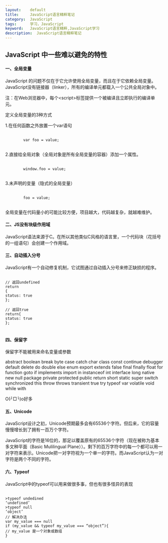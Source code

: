 ```yaml
---
layout:    default
title:     JavaScript语言精粹笔记
category:  JavaScript
tags:      学习，JavaScript
keyword:   JavaScript语言精粹,JavaScript学习
description:  JavaScript语言精粹笔记
---
```


<div class="post-con">
<h2>JavaScript 中一些难以避免的特性</h2>

<h4>一、全局变量</h4>
<p>JavaScript 的问题不仅在于它允许使用全局变量，而且在于它依赖全局变量。JavaScript没有链接器（linker），所有的编译单元都载入一个公共全局对象中。</p>
<p>注：在Web浏览器中，每个&lt;script&gt;标签提供一个被编译且立即执行的编译单元。</p>

<p>定义全局变量的3种方式</p>
<p>1.在任何函数之外放置一个var语句</p>
<pre>
	<code class="javascript">
   		var foo = value;
    </code>
</pre>
<p>2.直接给全局对象（全局对象是所有全局变量的容器）添加一个属性。</p>
<pre>
	<code class="javascript">
   		window.foo = value;
   	</code>
</pre>
<p>3.未声明的变量（隐式的全局变量）</p>
<pre>
	<code class="javascript">
  		foo = value;
	</code>
</pre>

<p>全局变量在代码量小的可能比较方便，项目越大，代码越复杂，就越难维护。</p>

<h4>二、JS没有块级作用域</h4>
<p>JavaScript语法来源于C。在所以其他类似C风格的语言里，一个代码块（花括号的一组语句）会创建一个作用域。</p>

<h4>三、自动插入分号</h4>
<p>JavaScript有一个自动修复机制，它试图通过自动插入分号来修正缺损的程序。</p>

<pre>
<code class="javascript">
// 返回undefined
return 
{
status: true
};

// 返回true
return{
status: true
};
</code>
</pre>

<h4>四、保留字</h4>
<p>保留字不能被用来命名变量或参数</p>
<p>abstract boolean break byte case catch char class const continue debugger default delete do double else enum export extends false final finally float for function goto if implements import in instanceof int interface long native new null package private protected public return short static super switch synchronized this throw throws transient true try typeof var volatile void while with</p>
<p>O(╯□╰)o好多</p>

<h4>五、Unicode</h4>
<p>JavaScript设计之初，Unicode预期最多会有65536个字符。但后来，它的容量慢慢增长到了拥有一百万个字符。</p>
<p>JavaScript的字符是16位的，那足以覆盖原有的65536个字符（现在被称为基本多文种平面（Basic Mulilingual Plane））。剩下的百万字符中的每一个都可以用一对字符来表示。Unicode把一对字符视为一个单一的字符。而JavaScript认为一对字符是两个不同的字符。</p>

<h4>六、Typeof</h4>

<p>JavaScript中的typeof可以用来做很多事，但也有很多怪异的表现</p>
<pre>
	<code class="javascript">
>typeof undedined
‘undefined’
>typeof null
‘object’
// 解决办法
var my_value === null
if (my_value && typeof my_value === “object”){
// my_value 是一个对象或数组
}
	</code>
</pre>

</div>